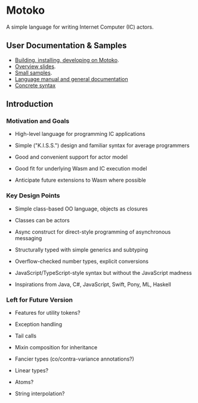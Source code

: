 # Motoko

A simple language for writing Internet Computer (IC) actors.

## User Documentation & Samples

* [Building, installing, developing on Motoko](Building.md).
* [Overview slides](doc/overview-slides.md).
* [Small samples](samples).
* [Language manual and general documentation](doc/modules/language-guide/pages/language-manual.adoc)
* [Concrete syntax](doc/modules/language-guide/pages/grammar.txt)

## Introduction

### Motivation and Goals

* High-level language for programming IC applications

* Simple ("K.I.S.S.") design and familiar syntax for average programmers

* Good and convenient support for actor model

* Good fit for underlying Wasm and IC execution model

* Anticipate future extensions to Wasm where possible


### Key Design Points

* Simple class-based OO language, objects as closures

* Classes can be actors

* Async construct for direct-style programming of asynchronous messaging

* Structurally typed with simple generics and subtyping

* Overflow-checked number types, explicit conversions

* JavaScript/TypeScript-style syntax but without the JavaScript madness

* Inspirations from Java, C#, JavaScript, Swift, Pony, ML, Haskell


### Left for Future Version

* Features for utility tokens?

* Exception handling

* Tail calls

* Mixin composition for inheritance

* Fancier types (co/contra-variance annotations?)

* Linear types?

* Atoms?

* String interpolation?
